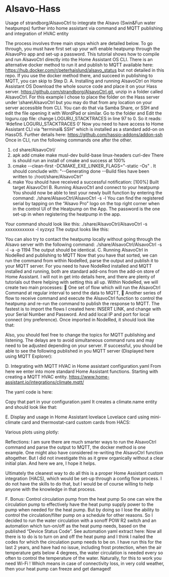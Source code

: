 # Alsavo-Hass
Usage of strandborg/AlsavoCtrl to integrate the Alsavo (Swin&amp;Fun water heatpumps) further into home assistant via command and MQTT publishing and integration of HVAC entity

The process involves three main steps which are detailed below. To go through, you must have first set up your wifi enable heatpump through the AlsavoPro app and set-up a password.
This tutorial shows how to compile and run AlsavoCtrl directly into the Home Assistant OS CLI. There is an alternative docker method to run it and publish to MQTT available here: https://hub.docker.com/r/peterhaislund/alsavo_status but not detailed in this repo. If you use the docker method there, and succeed in publishing to MQTT, you can skip to Step D.
A.	Installing and running AlsavoCtrl on Home Assistant OS
Download the whole source code and place it on your Hass server. https://github.com/strandborg/AlsavoCtrl.git, unzip in a folder called AlsavoCtrl.
For this example I chose to place the folder on the Hass server under \share\AlsavoCtrl but you may do that from any location on your server accessible from CLI.
You can do that via Samba Share, or SSH and edit the file opening it with WordPad or similar.
Go to the folder and Edit the loguru.cpp file: change LOGURU_STACKTRACES in line 97 to 0.
So it reads: ‘#define LOGURU_STACKTRACES 0’
Now you need to have access to Home Assistant CLI via “terminal& SSH” which is installed as a standard add-on on HassOS. Further details here: https://github.com/hassio-addons/addon-ssh
Once in CLI, run the following commands one after the other.
1.	cd share/AlsavoCtrl/
2.	apk add cmake make musl-dev build-base linux-headers curl-dev
There is should run an install of cmake and success at 100%
3.	cmake --clean-first -DCMAKE_EXE_LINKER_FLAGS="-static -Os" .
It should conclude with:
"--Generating done
--Build files have been written to :/root/share/AlsavoCtrl”
4.	make
You should have received a successful notification:
[100%] Built target AlsavoCtrl
B.	Running AlsavoCtrl and connect to your heatpump
You should now be able to test your newly built function by entering the command:
./share/AlsavoCtrl/AlsavoCtrl -s <YourSerialNumber> -l <YourPassword>
You can find the registered serial by tapping on the “Alsavo Pro” logo on the top right corner when in the control UI of the Heatpump on the App.
The password is the one set-up in when registering the heatpump in the app.

Your command should look like this:
./share/AlsavoCtrl/AlsavoCtrl -s xxxxxxxxxxxx -l xyzxyz
The output looks like this:

You can also try to contact the heatpump locally without going through the Alsavo server with the following command:
./share/AlsavoCtrl/AlsavoCtrl -s <YourSerialNumber> -l <YourPassword> -a <YourHeatpumpLocalIP> -p 1194
The output should be identical.
C.	Running AlsavoCtrl in NodeRed and publishing to MQTT
Now that you have that sorted, we can run the command from within NodeRed, parse the output and publish it to your MQTT server.
For you need to have NodeRed installed and MQTT installed and running, both are standard add-ons from the add-on store of Home Assistant.  I will not in get into details here, and there are plenty of tutorials out there helping with setting this all up.
Within NodeRed, we will create two main processes:
	One set of flow which will run the AlsavoCtrl Command at regular interval to send the data to MQTT,
	Another series of flow to receive command and execute the AlsavoCtrl function to control the heatpump and re-run the command to publish the response to MQTT.
The fastest is to import the flows I created here: INSERT LINK, and change with your Serial Number and Password. And add local IP and port for local connect (my preference).
Once imported in NodeRed, it should look like that:
 
Also, you should feel free to change the topics for MQTT publishing and listening.
The delays are to avoid simultaneous command runs and may need to be adjusted depending on your server.
If successful, you should be able to see the following published in you MQTT server (Displayed here using MQTT Explorer):
 
D.	Integrating with MQTT HVAC in Home assistant configuration.yaml
From here we enter into more standard Home Assistant functions. 
Starting with creating a MQTT HVAC entity. https://www.home-assistant.io/integrations/climate.mqtt/

The yaml code is here:

Copy that part in your configuration.yaml
It creates a climate.name entity and should look like that:
 

E.	Display and usage in Home Assistant lovelace
Lovelace card using mini-climate card and thermostat-card custom cards from HACS: 
 
Various plots using plotly:
 

Reflections:
I am sure there are much smarter ways to run the AlsavoCtrl command and parse the output to MQTT, the docker method is one example. One might also have considered re-writing the AlsavoCtrl function altogether. But I did not investigate this as it grew organically without a clear initial plan. And here we are, I hope it helps.

Ultimately the cleanest way to do all this is a proper Home Assistant custom integration (HACS), which would be set-up through a config flow process. I do not have the skills to do that, but I would be of course willing to help anyone with the knowledge in that process.

F.	Bonus: Control circulation pump from the heat pump
So one can wire the circulation pump to effectively have the heat pump supply power to the pump when needed for the heat pump. But by doing so I lose the ability to control the circulation/filter pump on a schedule for other reasons.
So I decided to run the water circulation with a sonoff POW R2 switch and an automation which tun-on/off as the heat pump needs, based on the published “Device Status Code”.
See automation yaml extract here:
Now all there is to do is to turn on and off the heat pump and I think I nailed the codes for which the circulation pump needs to be on. I have run this for the last 2 years, and have had no issue, including frost protection, when the air temperature gets below 4 degrees, the water circulation is needed every so often to control the temperature of the water.
Naturally, for this to work you need Wi-Fi ! Which means in case of connectivity loss, in very cold weather, then your heat pump can freeze and get damaged!

